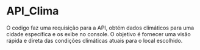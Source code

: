 # API_Clima
 O codigo faz uma requisição para a API, obtém dados climáticos para uma cidade específica e os exibe no console. O objetivo é fornecer uma visão rápida e direta das condições climáticas atuais para o local escolhido. 
